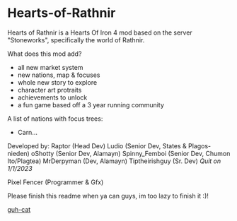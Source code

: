 # Hearts-of-Rathnir

Hearts of Rathnir is a Hearts Of Iron 4 mod based on the server "Stoneworks", specifically the world of Rathnir.

What does this mod add?
- all new market system
- new nations, map & focuses
- whole new story to explore
- character art protraits
- achievements to unlock
- a fun game based off a 3 year running community

A list of nations with focus trees:

- Carn...



Developed by:
Raptor (Head Dev)
Ludio (Senior Dev, States & Plagos-nieden) 
oShotty (Senior Dev, Alamayn)
Spinny_Femboi (Senior Dev, Chumon Ito/Plagtea)
MrDerpyman (Dev, Alamayn)
Tiptheirishguy (Sr. Dev) *Quit on 1/1/2023*

Pixel Fencer (Programmer & Gfx)

Please finish this readme when ya can guys, im too lazy to finish it :)!

[guh-cat](https://user-images.githubusercontent.com/87377957/210516085-a7557f7a-5e31-4a4a-8cf5-13012d6a3079.gif)
